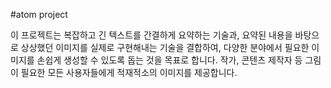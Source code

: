 #atom project 

이 프로젝트는 복잡하고 긴 텍스트를 간결하게 요약하는 기술과, 요약된 내용을 바탕으로 상상했던 이미지를 실제로 구현해내는 기술을 결합하여, 다양한 분야에서 필요한 이미지를 손쉽게 생성할 수 있도록 돕는 것을 목표로 합니다. 작가, 콘텐츠 제작자 등 그림이 필요한 모든 사용자들에게 적재적소의 이미지를 제공합니다.